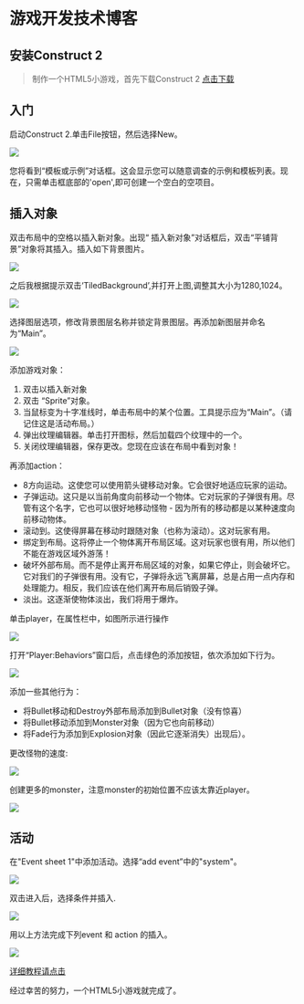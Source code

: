 # 游戏开发技术博客
## 安装Construct 2
> 制作一个HTML5小游戏，首先下载Construct 2
[点击下载](https://www.scirra.com/construct2)
## 入门
启动Construct 2.单击File按钮，然后选择New。

![](images/1.png)

您将看到“模板或示例”对话框。这会显示您可以随意调查的示例和模板列表。现在，只需单击框底部的'open',即可创建一个空白的空项目。

## 插入对象
双击布局中的空格以插入新对象。出现“ 插入新对象”对话框后，双击“平铺背景”对象将其插入。插入如下背景图片。

![](images/3.png)

之后我根据提示双击‘TiledBackground’,并打开上图,调整其大小为1280,1024。

![](images/6.png)

选择图层选项，修改背景图层名称并锁定背景图层。再添加新图层并命名为“Main”。

![](images/8.png)

添加游戏对象：
1. 双击以插入新对象
2. 双击 “Sprite”对象。
3. 当鼠标变为十字准线时，单击布局中的某个位置。工具提示应为“Main”。（请记住这是活动布局。）
4. 弹出纹理编辑器。单击打开图标，然后加载四个纹理中的一个。
5. 关闭纹理编辑器，保存更改。您现在应该在布局中看到对象！

再添加action：
- 8方向运动。这使您可以使用箭头键移动对象。它会很好地适应玩家的运动。
- 子弹运动。这只是以当前角度向前移动一个物体。它对玩家的子弹很有用。尽管有这个名字，它也可以很好地移动怪物 - 因为所有的移动都是以某种速度向前移动物体。
- 滚动到。这使得屏幕在移动时跟随对象（也称为滚动）。这对玩家有用。
- 绑定到布局。这将停止一个物体离开布局区域。这对玩家也很有用，所以他们不能在游戏区域外游荡！
- 破坏外部布局。而不是停止离开布局区域的对象，如果它停止，则会破坏它。它对我们的子弹很有用。没有它，子弹将永远飞离屏幕，总是占用一点内存和处理能力。相反，我们应该在他们离开布局后销毁子弹。
- 淡出。这逐渐使物体淡出，我们将用于爆炸。

单击player，在属性栏中，如图所示进行操作

![](images/9.png)

打开“Player:Behaviors”窗口后，点击绿色的添加按钮，依次添加如下行为。

![](images/10.png)

添加一些其他行为：
 - 将Bullet移动和Destroy外部布局添加到Bullet对象（没有惊喜）
- 将Bullet移动添加到Monster对象（因为它也向前移动）
- 将Fade行为添加到Explosion对象（因此它逐渐消失）出现后）。

更改怪物的速度:

![](images/11.png)

创建更多的monster，注意monster的初始位置不应该太靠近player。

![](images/12.png)

## 活动
在"Event sheet 1"中添加活动。选择“add event”中的"system"。

![](images/13.png)

双击进入后，选择条件并插入.

![](images/14.png)

用以上方法完成下列event 和 action 的插入。

![](images/15.png)

[详细教程请点击](https://www.scirra.com/tutorials/37/beginners-guide-to-construct-2/page-3#h2a8)

经过幸苦的努力，一个HTML5小游戏就完成了。